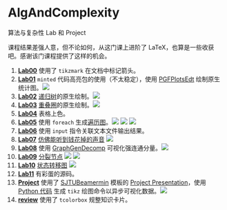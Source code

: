 # AlgAndComplexity

算法与复杂性 Lab 和 Project

课程结果差强人意，但不论如何，从这门课上进阶了 LaTeX，也算是一些收获吧。感谢该门课程提供了这样的机会。

1. [**Lab00**](Lab00/Lab00.pdf) 使用了 `tikzmark` 在文档中标记箭头。
2. [**Lab01**](Lab01/Lab01.pdf) `minted` 代码高亮包的使用（不太稳定），使用 [PGFPlotsEdt](https://logcreative.github.io/PGFPlotsEdt/?lang=cn) 绘制原生统计图。![](Lab01/complexityClass.jpg)
3. [**Lab02**](Lab02/Lab02.pdf) [递归树](Lab02/img/Fig-RecurrenceTree.tex)的原生绘制。![](Lab02/img/Fig-RecurrenceTree.jpg)
4. [**Lab03**](Lab03/Lab03.pdf) [重叠圈](Lab03/img/twoover.tex)的原生绘制。![](Lab03/img/twoover.jpg) 
5. [**Lab04**](Lab04/Lab04.pdf) 表格上色。
6. [**Lab05**](Lab05/Lab05.pdf) 使用 `foreach` 生成[遍历图](Lab05/img/tc.tex)。![](Lab05/img/tc.jpg) ![](Lab05/img/OTW.tex.preview.jpg) ![](Lab05/img/OTWW.tex.preview.jpg)
7. [**Lab06**](Lab06/Lab06.pdf) 使用 `input` 指令关联文本文件输出结果。
8. [**Lab07**](Lab07/Lab07.pdf) [仿佛能听到钱花掉的声音](Lab07/img/p1.tex) ![](Lab07/img/p1.tex.preview.jpg)
9. [**Lab08**](Lab08/Lab08.pdf) 使用 [GraphGenDecomp](https://github.com/LogCreative/GraphGenDecomp) 可视化强连通分量。![](Lab08/img/ZilongLi3.png)
10. [**Lab09**](Lab09/Lab09.pdf) [分裂节点](Lab09/img/dirsplit.tex) ![](Lab09/img/dirsplit.tex.preview.jpg) ![](Lab09/img/undirsplit.tex.preview.jpg)
11. [**Lab10**](Lab10/Lab10.pdf) [状态转移图](Lab10/tmtd.tex) ![](Lab10/img/tmtd.tex.preview.jpg)
12. [**Lab11**](Lab11/Lab11.pdf) 有彩蛋的源码。
13. [**Project**](Project/beamer/beamer.pdf) 使用了 [SJTUBeamermin](https://github.com/LogCreative/SJTUBeamermin) 模板的 [Project Presentation](Project/beamer/beamer.tex)，使用 [Python 代码](Project/code/toydata.ipynb) 生成 `tikz` 绘图命令以异步可视化数据。![](Project/code/naive.jpg)
14. [**review**](review/cheatsheet.pdf) 使用了 `tcolorbox` 规整知识卡片。